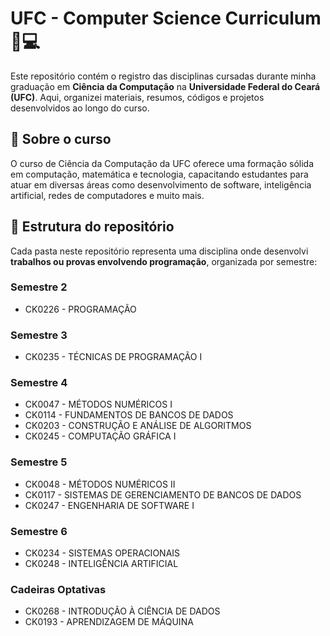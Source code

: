 # UFC - Computer Science Curriculum 📘💻  

Este repositório contém o registro das disciplinas cursadas durante minha graduação em **Ciência da Computação** na **Universidade Federal do Ceará (UFC)**. Aqui, organizei materiais, resumos, códigos e projetos desenvolvidos ao longo do curso.  

## 🏫 Sobre o curso  
O curso de Ciência da Computação da UFC oferece uma formação sólida em computação, matemática e tecnologia, capacitando estudantes para atuar em diversas áreas como desenvolvimento de software, inteligência artificial, redes de computadores e muito mais.  

## 📂 Estrutura do repositório  
Cada pasta neste repositório representa uma disciplina onde desenvolvi **trabalhos ou provas envolvendo programação**, organizada por semestre:  

### **Semestre 2**  
- CK0226 - PROGRAMAÇÃO  

### **Semestre 3**
- CK0235 - TÉCNICAS DE PROGRAMAÇÃO I  

### **Semestre 4**  
- CK0047 - MÉTODOS NUMÉRICOS I  
- CK0114 - FUNDAMENTOS DE BANCOS DE DADOS  
- CK0203 - CONSTRUÇÃO E ANÁLISE DE ALGORITMOS  
- CK0245 - COMPUTAÇÃO GRÁFICA I  

### **Semestre 5**  
- CK0048 - MÉTODOS NUMÉRICOS II  
- CK0117 - SISTEMAS DE GERENCIAMENTO DE BANCOS DE DADOS  
- CK0247 - ENGENHARIA DE SOFTWARE I  

### **Semestre 6**  
- CK0234 - SISTEMAS OPERACIONAIS  
- CK0248 - INTELIGÊNCIA ARTIFICIAL  

### **Cadeiras Optativas**  
- CK0268 - INTRODUÇÃO À CIÊNCIA DE DADOS  
- CK0193 - APRENDIZAGEM DE MÁQUINA  
